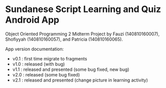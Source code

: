 # Sundanese Script Learning and Quiz Android App
Object Oriented Programming 2 Midterm Project by Fauzi (140810160007), Shofiyyah (140810160057), and Patricia (140810160065).

App version documentation:
- v0.1 : first time migrate to fragments
- v1.0 : released (with bug)
- v1.1 : released and presented (some bug fixed, new bug)
- v2.0 : released (some bug fixed)
- v2.1 : released and presented (change picture in learning activity)
